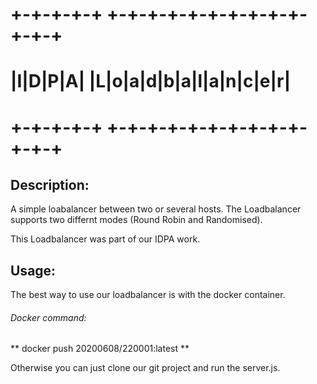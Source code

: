 # +-+-+-+-+ +-+-+-+-+-+-+-+-+-+-+-+-+
# |I|D|P|A| |L|o|a|d|b|a|l|a|n|c|e|r|
# +-+-+-+-+ +-+-+-+-+-+-+-+-+-+-+-+-+


## Description:
A simple loabalancer between two or several hosts. The Loadbalancer supports two differnt modes (Round Robin and Randomised).

This Loadbalancer was part of our IDPA work.

## Usage: 
The best way to use our loadbalancer is with the docker container. 

###### Docker command: 
** docker push 20200608/220001:latest **

Otherwise you can just clone our git project and run the server.js.